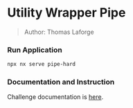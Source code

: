 # Utility Wrapper Pipe

> Author: Thomas Laforge

### Run Application

```bash
npx nx serve pipe-hard
```

### Documentation and Instruction

Challenge documentation is [here](https://angular-challenges.vercel.app/challenges/angular/10-pipe-utility.md/).
